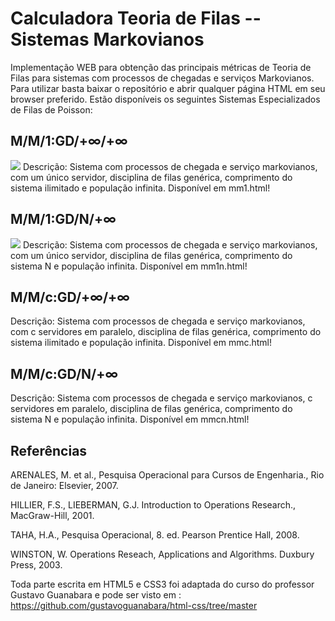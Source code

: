 # Calculadora Teoria de Filas -- Sistemas Markovianos

Implementação WEB para obtenção das principais métricas de Teoria de Filas para sistemas com processos de chegadas e serviços Markovianos. Para utilizar basta baixar o repositório e abrir qualquer página HTML em seu browser preferido. Estão disponíveis os seguintes Sistemas Especializados de Filas de Poisson:

## M/M/1:GD/+∞/+∞
<img src="https://github.com/brenoassis32/new/blob/master/20250529_222407.gif"/>
Descrição: Sistema com processos de chegada e serviço markovianos, com um único servidor, disciplina de filas genérica, comprimento do sistema ilimitado e população infinita. Disponível em mm1.html!

## M/M/1:GD/N/+∞
<img src="https://github.com/brenoassis32/new/blob/master/20250530_113527.gif"/>
Descrição: Sistema com processos de chegada e serviço markovianos, com um único servidor, disciplina de filas genérica, comprimento do sistema N e população infinita. Disponível em mm1n.html!

## M/M/c:GD/+∞/+∞
Descrição: Sistema com processos de chegada e serviço markovianos, com c servidores em paralelo, disciplina de filas genérica, comprimento do sistema ilimitado e população infinita. Disponível em mmc.html!

## M/M/c:GD/N/+∞
Descrição: Sistema com processos de chegada e serviço markovianos, c servidores em paralelo, disciplina de filas genérica, comprimento do sistema N e população infinita. Disponível em mmcn.html!

## Referências
ARENALES, M. et al., Pesquisa Operacional para Cursos de Engenharia., Rio de Janeiro: Elsevier, 2007.

HILLIER, F.S., LIEBERMAN, G.J. Introduction to Operations Research., MacGraw-Hill, 2001.

TAHA, H.A., Pesquisa Operacional, 8. ed. Pearson Prentice Hall, 2008.

WINSTON, W. Operations Reseach, Applications and Algorithms. Duxbury Press, 2003.

Toda parte escrita em HTML5 e CSS3 foi adaptada do curso do professor Gustavo Guanabara e pode ser visto em :
https://github.com/gustavoguanabara/html-css/tree/master
